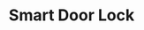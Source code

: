 ---
title: "Smart Door Lock"
description: "An IoT-based smart door lock system with facial recognition and mobile app control."
img: "/projects/smart-door-lock.png"
url: "https://github.com/usamahz/smart-door-lock"
badge: "IoT"
featured: false
--- 